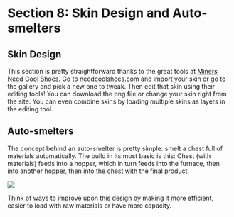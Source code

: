 # Section 8: Skin Design and Auto-smelters

## Skin Design

This section is pretty straightforward thanks to the great tools at [Miners Need Cool Shoes](http://www.needcoolshoes.com/). Go to needcoolshoes.com and import your skin or go to the gallery and pick a new one to tweak. Then edit that skin using their editing tools! You can download the png file or change your skin right from the site. You can even combine skins by loading multiple skins as layers in the editing tool.

## Auto-smelters

The concept behind an auto-smelter is pretty simple: smelt a chest full of materials automatically. The build in its most basic is this: Chest (with materials) feeds into a hopper, which in turn feeds into the furnace, then into another hopper, then into the chest with the final product.

![](images/auto-smelt.png)

Think of ways to improve upon this design by making it more efficient, easier to load with raw materials or have more capacity.
